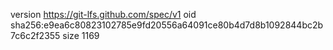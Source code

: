 version https://git-lfs.github.com/spec/v1
oid sha256:e9ea6c80823102785e9fd20556a64091ce80b4d7d8b1092844bc2b7c6c2f2355
size 1169
